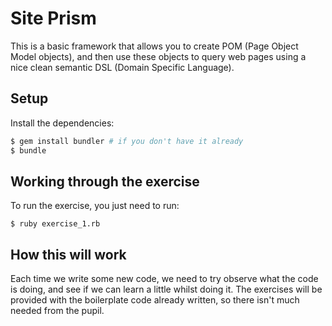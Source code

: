 # Site Prism

This is a basic framework that allows you to create POM (Page Object Model objects), and then use
these objects to query web pages using a nice clean semantic DSL (Domain Specific Language).

## Setup

Install the dependencies:

```bash
$ gem install bundler # if you don't have it already
$ bundle
```

## Working through the exercise

To run the exercise, you just need to run:

```
$ ruby exercise_1.rb
```

## How this will work

Each time we write some new code, we need to try observe what the code is doing, and see if we can
learn a little whilst doing it. The exercises will be provided with the boilerplate code already
written, so there isn't much needed from the pupil.
